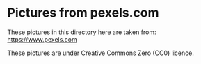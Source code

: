 # Pictures from pexels.com

These pictures in this directory here are taken from:
https://www.pexels.com

These pictures are under Creative Commons Zero (CC0) licence.
